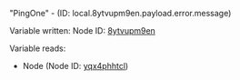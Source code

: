 "PingOne" - (ID: local.8ytvupm9en.payload.error.message)

Variable written:
Node ID: [8ytvupm9en](../nodes/8ytvupm9en.md)

Variable reads:
* Node (Node ID: [yqx4phhtcl](../nodes/yqx4phhtcl.md))
